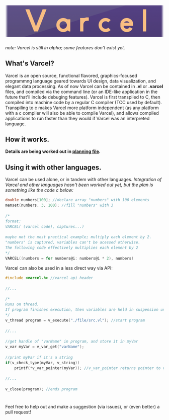 # ![logo](misc/vlogo.png)

*note: Varcel is still in alpha; some features don't exist yet.*

## What's Varcel?
Varcel is an open source, functional flavored, graphics-focused programmng language geared towards UI design, data visualization, and elegant data processing. As of now Varcel can be contained in **.vl** or **.varcel** files, and compiled via the command line (or an IDE-like application in the future that'll include debuging features). Varcel is first transpiled to C, then compiled into machine code by a regular C compiler (TCC used by default). Transpiling to c makes Varcel more platform independent (as any platform with a c compiler will also be able to compile Varcel), and allows compiled applications to run faster than they would if Varcel was an interpreted language.

## How it works.

**Details are being worked out in [planning file](planning/Varcel_DRAFT.txt).**

## Using it with other languages.
Varcel can be used alone, or in tandem with other languages. *Integration of Varcel and other languages hasn't been worked out yet, but the plan is something like the code c below:*
```c
double numbers[100]; //declare array "numbers" with 100 elements
memset(numbers, 3, 100); //fill "numbers" with 3

/*
format:
VARCEL( (varcel code), captures...)

maybe not the most practical example; multiply each element by 2.
"numbers" is captured, variables can't be acessed otherwise.
The following code effectively multiplies each element by 2
*/
VARCEL((numbers = for numbers@i: numbers@i * 2), numbers)
```

Varcel can also be used in a less direct way via API:
```c
#include <varcel.h> //varcel api header

//...

/*
Runs on thread.
If program finishes execution, then variables are held in suspension until v_close is called on the thread.
*/
v_thread program = v_execute("./file/src.vl"); //start program

//...

//get handle of "varName" in program, and store it in myVar
v_var myVar = v_var_get("varName"); 

//print myVar if it's a string
if(v_check_type(myVar, v_string))
    printf(*v_var_pointer(myVar)); //v_var_pointer returns pointer to var

//...

v_close(program); //ends program
```
#
Feel free to help out and make a suggestion (via issues), or (even better) a pull request!
